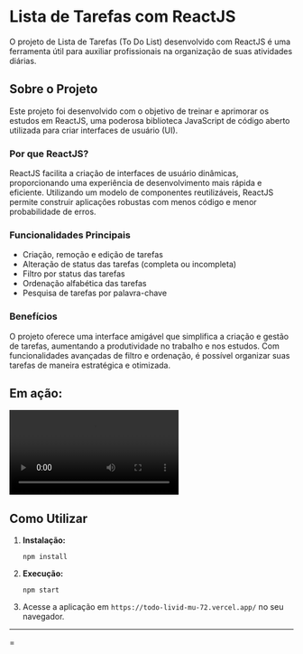 

# Lista de Tarefas com ReactJS

O projeto de Lista de Tarefas (To Do List) desenvolvido com ReactJS é uma ferramenta útil para auxiliar profissionais na organização de suas atividades diárias.

## Sobre o Projeto

Este projeto foi desenvolvido com o objetivo de treinar e aprimorar os estudos em ReactJS, uma poderosa biblioteca JavaScript de código aberto utilizada para criar interfaces de usuário (UI).

### Por que ReactJS?

ReactJS facilita a criação de interfaces de usuário dinâmicas, proporcionando uma experiência de desenvolvimento mais rápida e eficiente. Utilizando um modelo de componentes reutilizáveis, ReactJS permite construir aplicações robustas com menos código e menor probabilidade de erros.

### Funcionalidades Principais

- Criação, remoção e edição de tarefas
- Alteração de status das tarefas (completa ou incompleta)
- Filtro por status das tarefas
- Ordenação alfabética das tarefas
- Pesquisa de tarefas por palavra-chave

### Benefícios

O projeto oferece uma interface amigável que simplifica a criação e gestão de tarefas, aumentando a produtividade no trabalho e nos estudos. Com funcionalidades avançadas de filtro e ordenação, é possível organizar suas tarefas de maneira estratégica e otimizada.

## Em ação:
<video controls src="20240702-1744-11.3043799.mp4" title="Title"></video>

## Como Utilizar

1. **Instalação:**
   ```
   npm install
   ```

2. **Execução:**
   ```
   npm start
   ```

3. Acesse a aplicação em `https://todo-livid-mu-72.vercel.app/` no seu navegador.

---

=